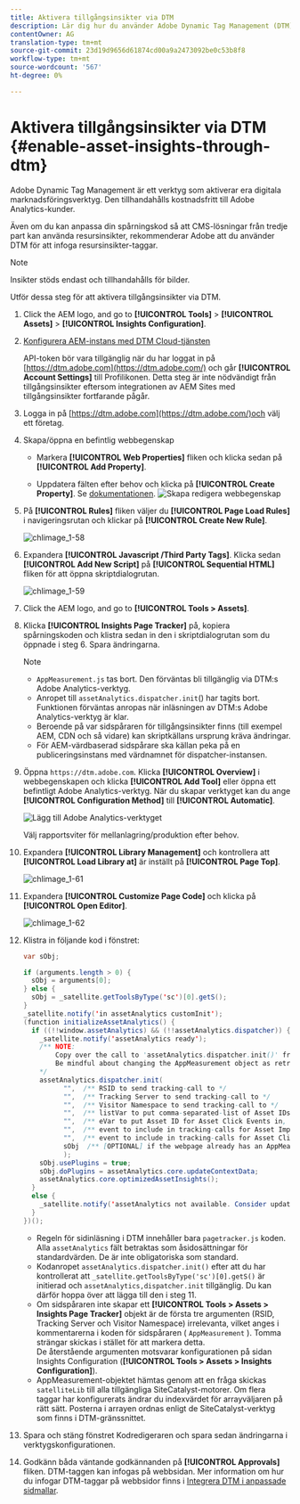 ```yaml
---
title: Aktivera tillgångsinsikter via DTM
description: Lär dig hur du använder Adobe Dynamic Tag Management (DTM) för att aktivera tillgångsinsikter.
contentOwner: AG
translation-type: tm+mt
source-git-commit: 23d19d9656d61874cd00a9a2473092be0c53b8f8
workflow-type: tm+mt
source-wordcount: '567'
ht-degree: 0%

---
```



# Aktivera tillgångsinsikter via DTM {#enable-asset-insights-through-dtm}

Adobe Dynamic Tag Management är ett verktyg som aktiverar era digitala marknadsföringsverktyg. Den tillhandahålls kostnadsfritt till Adobe Analytics-kunder.

Även om du kan anpassa din spårningskod så att CMS-lösningar från tredje part kan använda resursinsikter, rekommenderar Adobe att du använder DTM för att infoga resursinsikter-taggar.

>[!NOTE]
>
>Insikter stöds endast och tillhandahålls för bilder.

Utför dessa steg för att aktivera tillgångsinsikter via DTM.

1. Click the AEM logo, and go to **[!UICONTROL Tools]** > **[!UICONTROL Assets]** > **[!UICONTROL Insights Configuration]**.
1. [Konfigurera AEM-instans med DTM Cloud-tjänsten](/help/sites-administering/dtm.md)

   API-token bör vara tillgänglig när du har loggat in på [https://dtm.adobe.com](https://dtm.adobe.com/) och går **[!UICONTROL Account Settings]** till Profilikonen. Detta steg är inte nödvändigt från tillgångsinsikter eftersom integrationen av AEM Sites med tillgångsinsikter fortfarande pågår.

1. Logga in på [https://dtm.adobe.com](https://dtm.adobe.com/)och välj ett företag.
1. Skapa/öppna en befintlig webbegenskap

   * Markera **[!UICONTROL Web Properties]** fliken och klicka sedan på **[!UICONTROL Add Property]**.

   * Uppdatera fälten efter behov och klicka på **[!UICONTROL Create Property]**. Se [dokumentationen](https://helpx.adobe.com/experience-manager/using/dtm.html).
   ![Skapa redigera webbegenskap](assets/Create-edit-web-property.png)

1. På **[!UICONTROL Rules]** fliken väljer du **[!UICONTROL Page Load Rules]** i navigeringsrutan och klickar på **[!UICONTROL Create New Rule]**.

   ![chlimage_1-58](assets/chlimage_1-194.png)

1. Expandera **[!UICONTROL Javascript /Third Party Tags]**. Klicka sedan **[!UICONTROL Add New Script]** på **[!UICONTROL Sequential HTML]** fliken för att öppna skriptdialogrutan.

   ![chlimage_1-59](assets/chlimage_1-195.png)

1. Click the AEM logo, and go to **[!UICONTROL Tools > Assets]**.
1. Klicka **[!UICONTROL Insights Page Tracker]** på, kopiera spårningskoden och klistra sedan in den i skriptdialogrutan som du öppnade i steg 6. Spara ändringarna.

   >[!NOTE]
   >
   > * `AppMeasurement.js` tas bort. Den förväntas bli tillgänglig via DTM:s Adobe Analytics-verktyg.
   > * Anropet till `assetAnalytics.dispatcher.init`() har tagits bort. Funktionen förväntas anropas när inläsningen av DTM:s Adobe Analytics-verktyg är klar.
   > * Beroende på var sidspåraren för tillgångsinsikter finns (till exempel AEM, CDN och så vidare) kan skriptkällans ursprung kräva ändringar.
   > * För AEM-värdbaserad sidspårare ska källan peka på en publiceringsinstans med värdnamnet för dispatcher-instansen.


1. Öppna `https://dtm.adobe.com`. Klicka **[!UICONTROL Overview]** i webbegenskapen och klicka **[!UICONTROL Add Tool]** eller öppna ett befintligt Adobe Analytics-verktyg. När du skapar verktyget kan du ange **[!UICONTROL Configuration Method]** till **[!UICONTROL Automatic]**.

   ![Lägg till Adobe Analytics-verktyget](assets/Add-Adobe-Analytics-Tool.png)

   Välj rapportsviter för mellanlagring/produktion efter behov.

1. Expandera **[!UICONTROL Library Management]** och kontrollera att **[!UICONTROL Load Library at]** är inställt på **[!UICONTROL Page Top]**.

   ![chlimage_1-61](assets/chlimage_1-197.png)

1. Expandera **[!UICONTROL Customize Page Code]** och klicka på **[!UICONTROL Open Editor]**.

   ![chlimage_1-62](assets/chlimage_1-198.png)

1. Klistra in följande kod i fönstret:

   ```Java
   var sObj;
   
   if (arguments.length > 0) {
     sObj = arguments[0];
   } else {
     sObj = _satellite.getToolsByType('sc')[0].getS();
   }
   _satellite.notify('in assetAnalytics customInit');
   (function initializeAssetAnalytics() {
     if ((!!window.assetAnalytics) && (!!assetAnalytics.dispatcher)) {
       _satellite.notify('assetAnalytics ready');
       /** NOTE:
           Copy over the call to 'assetAnalytics.dispatcher.init()' from Assets Pagetracker
           Be mindful about changing the AppMeasurement object as retrieved above.
       */
       assetAnalytics.dispatcher.init(
             "",  /** RSID to send tracking-call to */
             "",  /** Tracking Server to send tracking-call to */
             "",  /** Visitor Namespace to send tracking-call to */
             "",  /** listVar to put comma-separated-list of Asset IDs for Asset Impression Events in tracking-call, e.g. 'listVar1' */
             "",  /** eVar to put Asset ID for Asset Click Events in, e.g. 'eVar3' */
             "",  /** event to include in tracking-calls for Asset Impression Events, e.g. 'event8' */
             "",  /** event to include in tracking-calls for Asset Click Events, e.g. 'event7' */
             sObj  /** [OPTIONAL] if the webpage already has an AppMeasurement object, please include the object here. If unspecified, Pagetracker Core shall create its own AppMeasurement object */
             );
       sObj.usePlugins = true;
       sObj.doPlugins = assetAnalytics.core.updateContextData;
       assetAnalytics.core.optimizedAssetInsights();
     }
     else {
       _satellite.notify('assetAnalytics not available. Consider updating the Custom Page Code', 4);
     }
   })();
   ```

   * Regeln för sidinläsning i DTM innehåller bara `pagetracker.js` koden. Alla `assetAnalytics` fält betraktas som åsidosättningar för standardvärden. De är inte obligatoriska som standard.
   * Kodanropet `assetAnalytics.dispatcher.init()` efter att du har kontrollerat att `_satellite.getToolsByType('sc')[0].getS()` är initierad och `assetAnalytics,dispatcher.init` tillgänglig. Du kan därför hoppa över att lägga till den i steg 11.
   * Om sidspåraren inte skapar ett **[!UICONTROL Tools > Assets > Insights Page Tracker]** objekt är de första tre argumenten (RSID, Tracking Server och Visitor Namespace) irrelevanta, vilket anges i kommentarerna i koden för sidspåraren ( `AppMeasurement` ). Tomma strängar skickas i stället för att markera detta.\
      De återstående argumenten motsvarar konfigurationen på sidan Insights Configuration (**[!UICONTROL Tools > Assets > Insights Configuration]**).
   * AppMeasurement-objektet hämtas genom att en fråga skickas `satelliteLib` till alla tillgängliga SiteCatalyst-motorer. Om flera taggar har konfigurerats ändrar du indexvärdet för arrayväljaren på rätt sätt. Posterna i arrayen ordnas enligt de SiteCatalyst-verktyg som finns i DTM-gränssnittet.

1. Spara och stäng fönstret Kodredigeraren och spara sedan ändringarna i verktygskonfigurationen.
1. Godkänn båda väntande godkännanden på **[!UICONTROL Approvals]** fliken. DTM-taggen kan infogas på webbsidan. Mer information om hur du infogar DTM-taggar på webbsidor finns i [Integrera DTM i anpassade sidmallar](https://blogs.adobe.com/experiencedelivers/experience-management/integrating-dtm-custom-aem6-page-template/).
